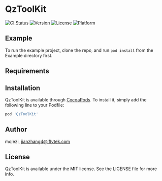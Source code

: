 # QzToolKit

[![CI Status](https://img.shields.io/travis/mqiezi/QzToolKit.svg?style=flat)](https://travis-ci.org/mqiezi/QzToolKit)
[![Version](https://img.shields.io/cocoapods/v/QzToolKit.svg?style=flat)](https://cocoapods.org/pods/QzToolKit)
[![License](https://img.shields.io/cocoapods/l/QzToolKit.svg?style=flat)](https://cocoapods.org/pods/QzToolKit)
[![Platform](https://img.shields.io/cocoapods/p/QzToolKit.svg?style=flat)](https://cocoapods.org/pods/QzToolKit)

## Example

To run the example project, clone the repo, and run `pod install` from the Example directory first.

## Requirements

## Installation

QzToolKit is available through [CocoaPods](https://cocoapods.org). To install
it, simply add the following line to your Podfile:

```ruby
pod 'QzToolKit'
```

## Author

mqiezi, jianzhang4@iflytek.com

## License

QzToolKit is available under the MIT license. See the LICENSE file for more info.

